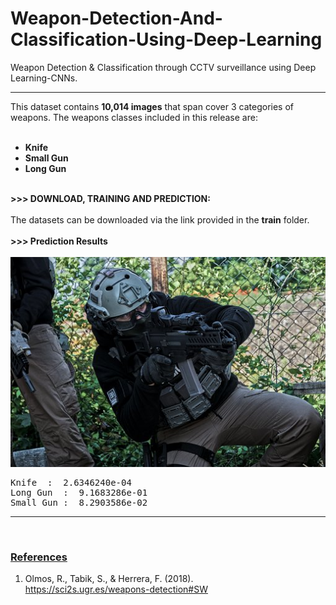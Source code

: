 # Weapon-Detection-And-Classification-Using-Deep-Learning
Weapon Detection &amp; Classification through CCTV surveillance using Deep Learning-CNNs.
<hr>
This dataset contains <b>10,014 images</b> that span cover 3 categories of weapons. The weapons classes 
  included in this release are: <br><br>

  - <b> Knife </b> <br>
  - <b> Small Gun </b> <br>
  - <b> Long Gun</b> <br> <br>
 
 <b>>>> DOWNLOAD, TRAINING AND PREDICTION: </b> <br><br>
 The datasets can be downloaded via the link provided in the **train** folder. <br><br>
 <b>>>> Prediction Results</b> <br><br>
<img src="test/test.jpg" />
<pre>
Knife  :  2.6346240e-04
Long Gun  :  9.1683286e-01
Small Gun :  8.2903586e-02
</pre>

<hr>
<br>

<h3><b><u>References</u></b></h3>

 1. Olmos, R., Tabik, S., & Herrera, F. (2018).<br>
 <a href="https://sci2s.ugr.es/weapons-detection#SW" >https://sci2s.ugr.es/weapons-detection#SW</a> <br><br>
